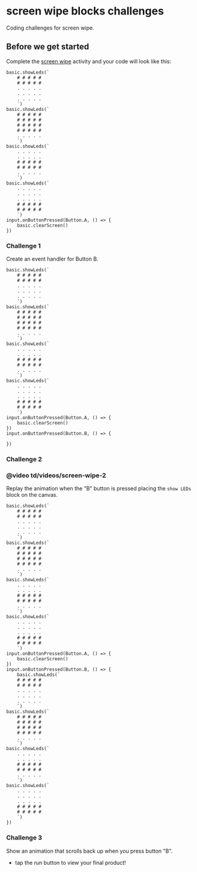 # screen wipe blocks challenges

Coding challenges for screen wipe. 

## Before we get started

Complete the [screen wipe](/lessons/screen-wipe) activity and your code will look like this:

```blocks
basic.showLeds(`
    # # # # #
    # # # # #
    . . . . .
    . . . . .
    . . . . .
    `)
basic.showLeds(`
    # # # # #
    # # # # #
    # # # # #
    # # # # #
    . . . . .
    `)
basic.showLeds(`
    . . . . .
    . . . . .
    # # # # #
    # # # # #
    . . . . .
    `)
basic.showLeds(`
    . . . . .
    . . . . .
    . . . . .
    # # # # #
    # # # # #
    `)
input.onButtonPressed(Button.A, () => {
    basic.clearScreen()
})

```

### Challenge 1

Create an event handler for Button B.

```blocks
basic.showLeds(`
    # # # # #
    # # # # #
    . . . . .
    . . . . .
    . . . . .
    `)
basic.showLeds(`
    # # # # #
    # # # # #
    # # # # #
    # # # # #
    . . . . .
    `)
basic.showLeds(`
    . . . . .
    . . . . .
    # # # # #
    # # # # #
    . . . . .
    `)
basic.showLeds(`
    . . . . .
    . . . . .
    . . . . .
    # # # # #
    # # # # #
    `)
input.onButtonPressed(Button.A, () => {
    basic.clearScreen()
})
input.onButtonPressed(Button.B, () => {

})

```

### Challenge 2

### @video td/videos/screen-wipe-2

Replay the animation when the "B" button is pressed placing the `show LEDs` block on the canvas.

```blocks
basic.showLeds(`
    # # # # #
    # # # # #
    . . . . .
    . . . . .
    . . . . .
    `)
basic.showLeds(`
    # # # # #
    # # # # #
    # # # # #
    # # # # #
    . . . . .
    `)
basic.showLeds(`
    . . . . .
    . . . . .
    # # # # #
    # # # # #
    . . . . .
    `)
basic.showLeds(`
    . . . . .
    . . . . .
    . . . . .
    # # # # #
    # # # # #
    `)
input.onButtonPressed(Button.A, () => {
    basic.clearScreen()
})
input.onButtonPressed(Button.B, () => {
    basic.showLeds(`
    # # # # #
    # # # # #
    . . . . .
    . . . . .
    . . . . .
    `)
basic.showLeds(`
    # # # # #
    # # # # #
    # # # # #
    # # # # #
    . . . . .
    `)
basic.showLeds(`
    . . . . .
    . . . . .
    # # # # #
    # # # # #
    . . . . .
    `)
basic.showLeds(`
    . . . . .
    . . . . .
    . . . . .
    # # # # #
    # # # # #
    `)
})

```


### Challenge 3

Show an animation that scrolls back up when you press button "B".

* tap the *run* button to view your final product!
